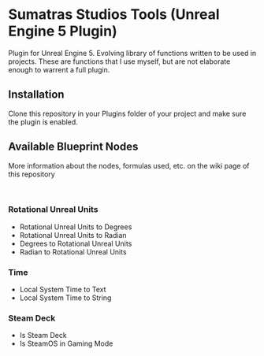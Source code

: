 # Sumatras Studios Tools (Unreal Engine 5 Plugin)
Plugin for Unreal Engine 5. Evolving library of functions written to be used in projects. These are functions that I use myself, but are not elaborate enough to warrent a full plugin. 


## Installation
Clone this repository in your Plugins folder of your project and make sure the plugin is enabled. 


## Available Blueprint Nodes

More information about the nodes, formulas used, etc. on the wiki page of this repository

</br>

### Rotational Unreal Units

- Rotational Unreal Units to Degrees
- Rotational Unreal Units to Radian
- Degrees to Rotational Unreal Units
- Radian to Rotational Unreal Units

### Time

- Local System Time to Text
- Local System Time to String

### Steam Deck

- Is Steam Deck
- Is SteamOS in Gaming Mode



